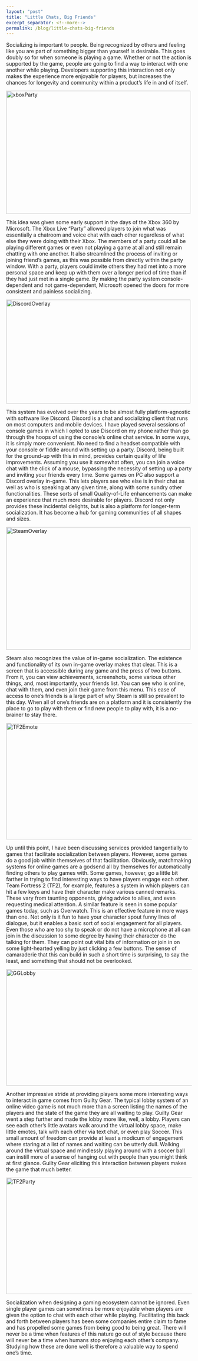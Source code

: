 ```yaml
---
layout: "post"
title: "Little Chats, Big Friends"
excerpt_separator: <!--more-->
permalink: /blog/little-chats-big-friends
---
```

<section id="projects">
<div class="user-details">
<p align="left">
Socializing is important to people. Being recognized by others and feeling like you are part of something bigger than yourself is desirable. This goes doubly so for when someone is playing a game. Whether or not the action is supported by the game, people are going to find a way to interact with one another while playing. Developers supporting this interaction not only makes the experience more enjoyable for players, but increases the chances for longevity and community within a product’s life in and of itself.
<!--more-->
</p>
<img alt="xboxParty" width="500" height="333" src="{{ "/assets/img/Blog/beSocial/xboxParty.jpg" | prepend: site.baseurl }}" />
<p align="left">
This idea was given some early support in the days of the Xbox 360 by Microsoft. The Xbox Live “Party” allowed players to join what was essentially a chatroom and voice chat with each other regardless of what else they were doing with their Xbox. The members of a party could all be playing different games or even not playing a game at all and still remain chatting with one another. It also streamlined the process of inviting or joining friend’s games, as this was possible from directly within the party window. With a party, players could invite others they had met into a more personal space and keep up with them over a longer period of time than if they had just met in a single game. By making the party system console-dependent and not game-dependent, Microsoft opened the doors for more consistent and painless socializing.
</p>
<img alt="DiscordOverlay" width="500" height="281" src="{{ "/assets/img/Blog/beSocial/discordOverlay.png" | prepend: site.baseurl }}" />
<p align="left">
This system has evolved over the years to be almost fully platform-agnostic with software like Discord. Discord is a chat and socializing client that runs on most computers and mobile devices. I have played several sessions of console games in which I opted to use Discord on my phone rather than go through the hoops of using the console’s online chat service. In some ways, it is simply more convenient. No need to find a headset compatible with your console or fiddle around with setting up a party. Discord, being built for the ground-up with this in mind, provides certain quality of life improvements. Assuming you use it somewhat often, you can join a voice chat with the click of a mouse, bypassing the necessity of setting up a party and inviting your friends every time. Some games on PC also support a Discord overlay in-game. This lets players see who else is in their chat as well as who is speaking at any given time, along with some sundry other functionalities. These sorts of small Quality-of-Life enhancements can make an experience that much more desirable for players. Discord not only provides these incidental delights, but is also a platform for longer-term socialization. It has become a hub for gaming communities of all shapes and sizes.
</p>
<img alt="SteamOverlay" width="500" height="332" src="{{ "/assets/img/Blog/beSocial/steamOverlay.png" | prepend: site.baseurl }}" />
<p align="left">
Steam also recognizes the value of in-game socialization. The existence and functionality of its own in-game overlay makes that clear. This is a screen that is accessible during any game and the press of two buttons. From it, you can view achievements, screenshots, some various other things, and, most importantly, your friends list. You can see who is online, chat with them, and even join their game from this menu. This ease of access to one’s friends is a large part of why Steam is still so prevalent to this day. When all of one’s friends are on a platform and it is consistently the place to go to play with them or find new people to play with, it is a no-brainer to stay there.
</p>
<img alt="TF2Emote" width="600" height="315" src="{{ "/assets/img/Blog/beSocial/spyTalk.jpg" | prepend: site.baseurl }}" />
<p align="left">
Up until this point, I have been discussing services provided tangentially to games that facilitate socialization between players. However, some games do a good job within themselves of that facilitation. Obviously, matchmaking systems for online games are a godsend all by themselves for automatically finding others to play games with. Some games, however, go a little bit farther in trying to find interesting ways to have players engage each other. Team Fortress 2 (TF2), for example, features a system in which players can hit a few keys and have their character make various canned remarks. These vary from taunting opponents, giving advice to allies, and even requesting medical attention. A similar feature is seen in some popular games today, such as Overwatch. This is an effective feature in more ways than one. Not only is it fun to have your character spout funny lines of dialogue, but it enables a basic sort of social engagement for all players. Even those who are too shy to speak or do not have a microphone at all can join in the discussion to some degree by having their character do the talking for them. They can point out vital bits of information or join in on some light-hearted yelling by just clicking a few buttons. The sense of camaraderie that this can build in such a short time is surprising, to say the least, and something that should not be overlooked.
</p>
<img alt="GGLobby" width="600" height="315" src="{{ "/assets/img/Blog/beSocial/ggLobby.jpg" | prepend: site.baseurl }}" />
<p align="left">
Another impressive stride at providing players some more interesting ways to interact in game comes from Guilty Gear. The typical lobby system of an online video game is not much more than a screen listing the names of the players and the state of the game they are all waiting to play. Guilty Gear went a step further and made the lobby more like, well, a lobby. Players can see each other’s little avatars walk around the virtual lobby space, make little emotes, talk with each other via text chat, or even play Soccer. This small amount of freedom can provide at least a modicum of engagement where staring at a list of names and waiting can be utterly dull. Walking around the virtual space and mindlessly playing around with a soccer ball can instill more of a sense of hanging out with people than you might think at first glance. Guilty Gear eliciting this interaction between players makes the game that much better.
</p>
<img alt="TF2Party" width="600" height="315" src="{{ "/assets/img/Blog/beSocial/teamParty.jpg" | prepend: site.baseurl }}" />
<p align="left">
Socialization when designing a gaming ecosystem cannot be ignored. Even single player games can sometimes be more enjoyable when players are given the option to chat with each other while playing. Facilitating this back and forth between players has been some companies entire claim to fame and has propelled some games from being good to being great. There will never be a time when features of this nature go out of style because there will never be a time when humans stop enjoying each other’s company. Studying how these are done well is therefore a valuable way to spend one’s time.
